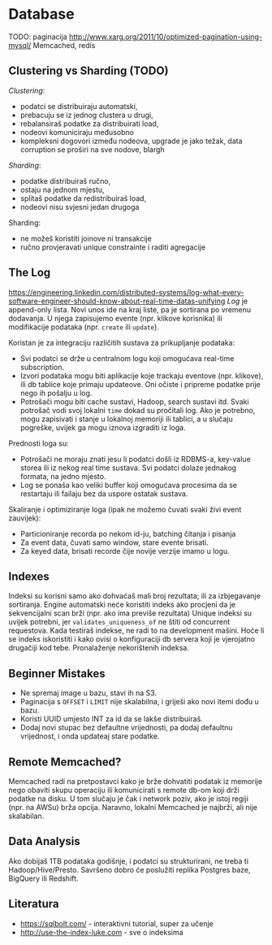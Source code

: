 # Database

TODO: paginacija http://www.xarg.org/2011/10/optimized-pagination-using-mysql/
Memcached, redis

## Clustering vs Sharding (TODO)
*Clustering*:
  * podatci se distribuiraju automatski,
  * prebacuju se iz jednog clustera u drugi,
  * rebalansiraš podatke za distribuirati load,
  * nodeovi komuniciraju međusobno
  * kompleksni dogovori između nodeova, upgrade je jako težak, data corruption se proširi na sve nodove, blargh

*Sharding*:
 + podatke distribuiraš ručno,
 + ostaju na jednom mjestu,
 + splitaš podatke da redistribuiraš load,
 + nodeovi nisu svjesni jedan drugoga

Sharding:
  + ne možeš koristiti joinove ni transakcije
  + ručno provjeravati unique constrainte i raditi agregacije


## The Log
https://engineering.linkedin.com/distributed-systems/log-what-every-software-engineer-should-know-about-real-time-datas-unifying
*Log* je append-only lista. Novi unos ide na kraj liste, pa je sortirana po vremenu dodavanja. U njega zapisujemo evente (npr. klikove korisnika) ili modifikacije podataka (npr. `create` ili `update`).

Koristan je za integraciju različitih sustava za prikupljanje podataka:
* Svi podatci se drže u centralnom logu koji omogućava real-time subscription.
* Izvori podataka mogu biti aplikacije koje trackaju eventove (npr. klikove), ili db tablice koje primaju updateove. Oni očiste i pripreme podatke prije nego ih pošalju u log.
* Potrošači mogu biti cache sustavi, Hadoop, search sustavi itd. Svaki potrošač vodi svoj lokalni `time` dokad su pročitali log. Ako je potrebno, mogu zapisivati i stanje u lokalnoj memoriji ili tablici, a u slučaju pogreške, uvijek ga mogu iznova izgraditi iz loga.

Prednosti loga su:
* Potrošači ne moraju znati jesu li podatci došli iz RDBMS-a, key-value storea ili iz nekog real time sustava. Svi podatci dolaze jednakog formata, na jedno mjesto.
* Log se ponaša kao veliki buffer koji omogućava procesima da se restartaju ili failaju bez da uspore ostatak sustava.

Skaliranje i optimiziranje loga (ipak ne možemo čuvati svaki živi event zauvijek):
* Particioniranje recorda po nekom id-ju, batching čitanja i pisanja
* Za event data, čuvati samo window, stare evente brisati.
* Za keyed data, brisati recorde čije novije verzije imamo u logu.


## Indexes
Indeksi su korisni samo ako dohvaćaš mali broj rezultata; ili za izbjegavanje sortiranja.
Engine automatski neće koristiti indeks ako procjeni da je sekvencijalni scan brži (npr. ako ima previše rezultata)
Unique indeksi su uvijek potrebni, jer `validates_uniqueness_of` ne štiti od concurrent requestova.
Kada testiraš indekse, ne radi to na development mašini. Hoće li se indeks iskoristiti i kako ovisi o konfiguraciji db servera koji je vjerojatno drugačiji kod tebe.
Pronalaženje nekorištenih indeksa.


## Beginner Mistakes
* Ne spremaj image u bazu, stavi ih na S3.
* Paginacija s `OFFSET` i `LIMIT` nije skalabilna, i griješi ako novi itemi dođu u bazu.
* Koristi UUID umjesto INT za id da se lakše distribuiraš.
* Dodaj novi stupac bez defaultne vrijednosti, pa dodaj defaultnu vrijednost, i onda updateaj stare podatke.


## Remote Memcached?
Memcached radi na pretpostavci kako je brže dohvatiti podatak iz memorije nego obaviti skupu operaciju ili komunicirati s remote db-om koji drži podatke na disku. U tom slučaju je čak i network poziv, ako je istoj regiji (npr. na AWSu) brža opcija. Naravno, lokalni Memcached je najbrži, ali nije skalabilan.


## Data Analysis
Ako dobijaš 1TB podataka godišnje, i podatci su strukturirani, ne treba ti Hadoop/Hive/Presto. Savršeno dobro će poslužiti replika Postgres baze, BigQuery ili Redshift.

## Literatura
* https://sqlbolt.com/ - interaktivni tutorial, super za učenje
* http://use-the-index-luke.com - sve o indeksima

